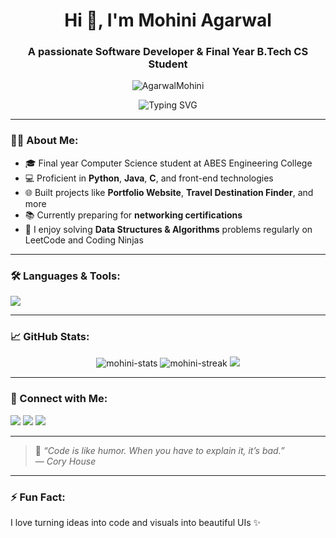 <h1 align="center">Hi 👋, I'm Mohini Agarwal</h1>
<h3 align="center">A passionate Software Developer & Final Year B.Tech CS Student</h3>

<p align="center">
  <img src="https://komarev.com/ghpvc/?username=AgarwalMohini&label=Profile%20views&color=0e75b6&style=flat" alt="AgarwalMohini" />
</p>

<p align="center">
  <img src="https://readme-typing-svg.demolab.com?font=Fira+Code&pause=1000&color=FF61F6&center=true&width=435&lines=I+%F0%9F%91%A9%E2%80%8D%F0%9F%92%BB+am+Mohini+Agarwal;Software+Developer+%7C+Tech+Learner;Lover+of+Clean+Code+%26+UI+Designs" alt="Typing SVG" />
</p>

---

### 👩‍💻 About Me:
- 🎓 Final year Computer Science student at ABES Engineering College  
- 💻 Proficient in **Python**, **Java**, **C**, and front-end technologies  
- 🌐 Built projects like **Portfolio Website**, **Travel Destination Finder**, and more  
- 📚 Currently preparing for **networking certifications**
- 🧠 I enjoy solving **Data Structures & Algorithms** problems regularly on LeetCode and Coding Ninjas

---

### 🛠️ Languages & Tools:
<p align="left">
  <img src="https://skillicons.dev/icons?i=python,java,c,html,css,js,react,github,vscode,bootstrap" />
</p>

---

### 📈 GitHub Stats:
<p align="center">
  <img src="https://github-readme-stats.vercel.app/api?username=AgarwalMohini&show_icons=true&theme=radical" alt="mohini-stats"/>
  <img src="https://github-readme-streak-stats.herokuapp.com/?user=AgarwalMohini&theme=radical" alt="mohini-streak"/>
  <img src="https://github-readme-stats.vercel.app/api/top-langs/?username=AgarwalMohini&layout=compact&theme=radical" />
</p>

---

### 🤝 Connect with Me:
<p align="left">
  <a href="https://www.linkedin.com/in/mohini-agarwal-980809284/" target="_blank"><img src="https://img.shields.io/badge/LinkedIn-%230077B5.svg?&style=for-the-badge&logo=linkedin&logoColor=white"/></a>
  <a href="mailto:mohiniag04@gmail.com"><img src="https://img.shields.io/badge/Gmail-D14836?style=for-the-badge&logo=gmail&logoColor=white"/></a>
  <a href="https://github.com/AgarwalMohini"><img src="https://img.shields.io/badge/GitHub-100000?style=for-the-badge&logo=github&logoColor=white"/></a>
</p>

---

> 💬 *“Code is like humor. When you have to explain it, it’s bad.”*  
> — *Cory House*

---

### ⚡ Fun Fact:
I love turning ideas into code and visuals into beautiful UIs ✨
